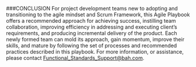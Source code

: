 ###CONCLUSION
For project development teams new to adopting and transitioning to the agile mindset and Scrum Framework, this Agile Playbook offers a recommended approach for achieving success, instilling team collaboration, improving efficiency in addressing and executing client’s requirements, and producing incremental delivery of the product. Each newly formed team can mold its approach, gain momentum, improve their skills, and mature by following the set of processes and recommended practices described in this playbook. For more information, or assistance, please contact Functional_Standards_Support@bah.com.
